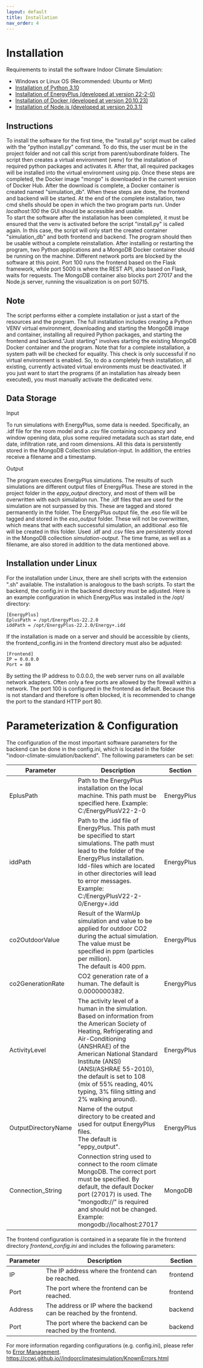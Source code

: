 ```yaml
---
layout: default
title: Installation
nav_order: 4
---
```


# Installation

Requirements to install the software Indoor Climate Simulation:

* Windows or Linux OS (Recommended: Ubuntu or Mint)
* [Installation of Python 3.10](https://www.python.org/)
* [Installation of EnergyPlus (developed at version 22-2-0)](https://energyplus.net/)
* [Installation of Docker (developed at version 20.10.23)](https://www.docker.com/)
* [Installation of Node.js (developed at version 20.3.1)](https://learn.microsoft.com/en-us/windows/dev-environment/javascript/nodejs-on-windows)

## Instructions

To install the software for the first time, the "install.py" script must be called with the "python install.py" command. To do this, the user must be in the project folder and not call this script from parent/subordinate folders. The script then creates a virtual environment (venv) for the installation of required python packages and activates it. After that, all required packages will be installed into the virtual environment using pip. Once these steps are completed, the Docker image "mongo" is downloaded in the current version of Docker Hub. After the download is complete, a Docker container is created named "simulation_db". When these steps are done, the frontend and backend will be started. At the end of the complete installation, two cmd shells should be open in which the two program parts run. Under *localhost:100* the GUI should be accessible and usable.  
To start the software after the installation has been completed, it must be ensured that the venv is activated before the script "install.py" is called again. In this case, the script will only start the created container "simulation_db" and both frontend and backend. The program should then be usable without a complete reinstallation. After installing or restarting the program, two Python applications and a MongoDB Docker container should be running on the machine. 
Different network ports are blocked by the software at this point. Port 100 runs the frontend based on the Flask framework, while port 5000 is where the REST API, also based on Flask, waits for requests. The MongoDB container also blocks port 27017 and the Node.js server, running the visualization is on port 50715.

## Note 
The script performs either a complete installation or just a start of the resources and the program. The full installation includes creating a Python VENV virtual environment, downloading and starting the MongoDB image and container, installing all required Python packages, and starting the frontend and backend."Just starting" involves starting the existing MongoDB Docker container and the program. Note that for a complete installation, a system path will be checked for equality. This check is only successful if no virtual environment is enabled. So, to do a completely fresh installation, all existing, currently activated virtual environments must be deactivated. If you just want to start the programs (if an installation has already been executed), you must manually activate the dedicated venv.

## Data Storage

Input

To run simulations with EnergyPlus, some data is needed. Specifically, an .idf file for the room model and a .csv file containing occupancy and window opening data, plus some required metadata such as start date, end date, infiltration rate, and room dimensions. All this data is persistently stored in the MongoDB Collection simulation-input. In addition, the entries receive a filename and a timestamp.


Output

The program executes EnergyPlus simulations. The results of such simulations are different output files of EnergyPlus. These are stored in the project folder in the *eppy_output* directory, and most of them will be overwritten with each simulation run. The .idf files that are used for the simulation are not surpassed by this. These are tagged and stored permanently in the folder. The EnergyPlus output file, the .eso file will be tagged and stored in the *eso_output* folder. These will not be overwritten, which means that with each successful simulation, an additional .eso file will be created in this folder. Used .idf and .csv files are persistently stored in the MongoDB collection *simulation-output*. The time frame, as well as a filename, are also stored in addition to the data mentioned above.


## Installation under Linux

For the installation under Linux, there are shell scripts with the extension ".sh" available. The installation is  analogous to the bash scripts. To start the backend, the config.ini in the backend directory must be adjusted. Here is an example configuration in which EnergyPlus was installed in the /opt/ directory:

```
[EnergyPlus]
EplusPath = /opt/EnergyPlus-22.2.0
iddPath = /opt/EnergyPlus-22.2.0/Energy+.idd
```

If the installation is made on a server and should be accessible by clients, the frontend_config.ini in the frontend directory must also be adjusted:

```
[Frontend]
IP = 0.0.0.0
Port = 80
```

By setting the IP address to 0.0.0.0, the web server runs on all available network adapters. Often only a few ports are allowed by the firewall within a network. The port 100 is configured in the frontend as default. Because this is not standard and therefore is often blocked, it is recommended to change the port to the standard HTTP port 80.


# Parameterization & Configuration

The configuration of the most important software parameters for the backend can be done in the config.ini, which is located in the folder "indoor-climate-simulation/backend". The following parameters can be set:

| Parameter | Description                                                                                                                                                                                                                                                                                                                             | Section |
|--------|-----------------------------------------------------------------------------------------------------------------------------------------------------------------------------------------------------------------------------------------------------------------------------------------------------------------------------------------|----------|
|EplusPath| Path to the EnergyPlus installation on the local machine. This path must be specified here. Example: C:/EnergyPlusV22-2-0                                                                                                                                                                                                               | EnergyPlus
|iddPath| Path to the .idd file of EnergyPlus. This path must be specified to start simulations. The path must lead to the folder of the EnergyPlus installation. Idd-files which are located in other directories will lead to error messages. Example: C:/EnergyPlusV22-2-0/Energy+.idd                                                         |EnergyPlus|
|co2OutdoorValue| Result of the WarmUp simulation and value to be applied for outdoor CO2 during the actual simulation. The value must be specified in ppm (particles per million).<br> The default is 400 ppm.                                                                                                                                           |EnergyPlus|
|co2GenerationRate| CO2 generation rate of a human. The default is 0.0000000382.                                                                                                                                                                                                                                                                            |EnergyPlus|
|ActivityLevel| The activity level of a human in the simulation. Based on information from the American Society of Heating, Refrigerating and Air-Conditioning (ANSHRAE) of the American National Standard Institute (ANSI) (ANSI/ASHRAE 55-2010), the default is set to 108 (mix of 55% reading, 40% typing, 3% filing sitting and 2% walking around). |EnergyPlus|
|OutputDirectoryName| Name of the output directory to be created and used for output EnergyPlus files. <br>The default is "eppy_output".                                                                                                                                                                                                                      |EnergyPlus|
|Connection_String | Connection string used to connect to the room climate MongoDB. The correct port must be specified. By default, the default Docker port (27017) is used. The "mongodb://" is required and should not be changed. <br>Example: mongodb://localhost:27017                                                                                  |MongoDB|


The frontend configuration is contained in a separate file in the frontend directory *frontend_config.ini* and includes the following parameters:

| Parameter | Description                                                                                                                                                                                                                                     | Section |
|-----------|-------------------------------------------------------------------------------------------------------------------------------------------------------------------------------------------------------------------------------------------------|----------|
| IP        | The IP address where the frontend can be reached.                                                                                                                                                                                               |frontend|
| Port      | The port where the frontend can be reached.                                                                                                                                                                                                     |frontend|
| Address   | The address or IP where the backend can be reached by the frontend.                                                                                                                                                                             |backend|
| Port      | The port where the backend can be reached by the frontend.                                                                                                                                                                                      |backend|


For more information regarding configurations (e.g. config.ini), please refer to [Error Management]().
https://ccwi.github.io//indoorclimatesimulation/KnownErrors.html
